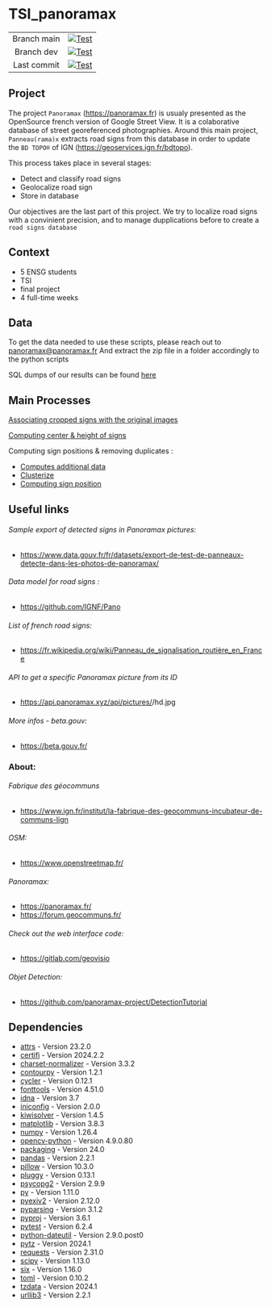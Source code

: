 # TSI_panoramax

|   |   |
|:---:|:---:|
| Branch main  | [![Test](https://github.com/VGiudicelli1/TSI_panoramax/actions/workflows/action.yml/badge.svg?branch=main)](https://github.com/VGiudicelli1/TSI_panoramax/actions/workflows/action.yml?query=branch%3Amain)  |
| Branch dev  | [![Test](https://github.com/VGiudicelli1/TSI_panoramax/actions/workflows/action.yml/badge.svg?branch=dev)](https://github.com/VGiudicelli1/TSI_panoramax/actions/workflows/action.yml?query=branch%3Adev)  |
| Last commit | [![Test](https://github.com/VGiudicelli1/TSI_panoramax/actions/workflows/action.yml/badge.svg)](https://github.com/VGiudicelli1/TSI_panoramax/actions/workflows/action.yml) |
## Project

The project `Panoramax` (https://panoramax.fr) is usualy presented as the OpenSource french version of Google Street View. It is a colaborative database of street georeferenced photographies. Around this main project, `Panneau(rama)x` extracts road signs from this database in order to update the `BD TOPO®` of IGN (https://geoservices.ign.fr/bdtopo).

This process takes place in several stages:

- Detect and classify road signs
- Geolocalize road sign
- Store in database

Our objectives are the last part of this project. We try to localize road signs with a convinient precision, and to manage dupplications before to create a `road signs database`

## Context

- 5 ENSG students
- TSI
- final project
- 4 full-time weeks

## Data

To get the data needed to use these scripts, please reach out to [panoramax@panoramax.fr](panoramax@panoramax.fr)
And extract the zip file in a folder accordingly to the python scripts

SQL dumps of our results can be found [here](./server_postgres/dump)
## Main Processes
[Associating cropped signs with the original images](./python/search_api/insert-into-database.py)

[Computing center & height of signs](./python/algo_infos_panneaux/trouver_centre_panneau.py)

Computing sign positions & removing duplicates : 
 - [Computes additional data](./python/algo_pos_panneau/main_compute_cropped_measurements.py)
 - [Clusterize](./python/algo_pos_panneau/main_clusterize.py)
 - [Computing sign position](./python/algo_pos_panneau/main_recompute_sign.py)


## Useful links

###### Sample export of detected signs in Panoramax pictures:
 - https://www.data.gouv.fr/fr/datasets/export-de-test-de-panneaux-detecte-dans-les-photos-de-panoramax/

###### Data model for road signs :
 - https://github.com/IGNF/Pano

###### List of french road signs:
 - https://fr.wikipedia.org/wiki/Panneau_de_signalisation_routière_en_France

###### API to get a specific Panoramax picture from its ID
 - https://api.panoramax.xyz/api/pictures/<id>/hd.jpg 

###### More infos - beta.gouv:
 - https://beta.gouv.fr/

### About:
###### Fabrique des géocommuns
 - https://www.ign.fr/institut/la-fabrique-des-geocommuns-incubateur-de-communs-lign

###### OSM:
- https://www.openstreetmap.fr/

###### Panoramax:
- https://panoramax.fr/
- https://forum.geocommuns.fr/

###### Check out the web interface code:
- https://gitlab.com/geovisio

###### Objet Detection:
- https://github.com/panoramax-project/DetectionTutorial

## Dependencies
- [attrs](https://github.com/python-attrs/attrs) - Version 23.2.0
- [certifi](https://github.com/certifi/python-certifi) - Version 2024.2.2
- [charset-normalizer](https://github.com/Ousret/charset_normalizer) - Version 3.3.2
- [contourpy](https://github.com/contourpy/contourpy) - Version 1.2.1
- [cycler](https://github.com/matplotlib/cycler) - Version 0.12.1
- [fonttools](https://github.com/fonttools/fonttools) - Version 4.51.0
- [idna](https://github.com/kjd/idna) - Version 3.7
- [iniconfig](https://github.com/pytest-dev/iniconfig) - Version 2.0.0
- [kiwisolver](https://github.com/nucleic/kiwi) - Version 1.4.5
- [matplotlib](https://github.com/matplotlib/matplotlib) - Version 3.8.3
- [numpy](https://github.com/numpy/numpy) - Version 1.26.4
- [opencv-python](https://github.com/opencv/opencv-python) - Version 4.9.0.80
- [packaging](https://github.com/pypa/packaging) - Version 24.0
- [pandas](https://github.com/pandas-dev/pandas) - Version 2.2.1
- [pillow](https://github.com/python-pillow/Pillow) - Version 10.3.0
- [pluggy](https://github.com/pytest-dev/pluggy) - Version 0.13.1
- [psycopg2](https://github.com/psycopg/psycopg2) - Version 2.9.9
- [py](https://github.com/pytest-dev/py) - Version 1.11.0
- [pyexiv2](https://github.com/LeoHsiao1/pyexiv2) - Version 2.12.0
- [pyparsing](https://github.com/pyparsing/pyparsing/) - Version 3.1.2
- [pyproj](https://github.com/pyproj4/pyproj) - Version 3.6.1
- [pytest](https://github.com/pytest-dev/pytest) - Version 6.2.4
- [python-dateutil](https://github.com/dateutil/dateutil) - Version 2.9.0.post0
- [pytz](https://github.com/stub42/pytz) - Version 2024.1
- [requests](https://github.com/psf/requests) - Version 2.31.0
- [scipy](https://github.com/scipy/scipy) - Version 1.13.0
- [six](https://github.com/benjaminp/six) - Version 1.16.0
- [toml](https://github.com/uiri/toml) - Version 0.10.2
- [tzdata](https://github.com/python/tzdata) - Version 2024.1
- [urllib3](https://github.com/urllib3/urllib3) - Version 2.2.1

